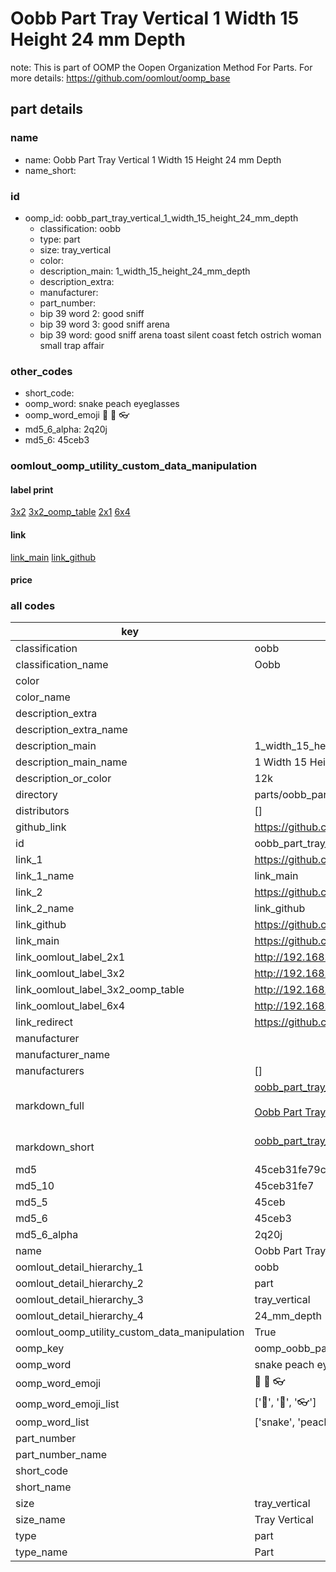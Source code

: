 # Oobb Part Tray Vertical 1 Width 15 Height 24 mm Depth  

note: This is part of OOMP the Oopen Organization Method For Parts. For more details: https://github.com/oomlout/oomp_base

##  part details
  







### name
* name: Oobb Part Tray Vertical 1 Width 15 Height 24 mm Depth
* name_short: 
### id
* oomp_id: oobb_part_tray_vertical_1_width_15_height_24_mm_depth
  * classification: oobb
  * type: part
  * size: tray_vertical
  * color: 
  * description_main: 1_width_15_height_24_mm_depth
  * description_extra: 
  * manufacturer: 
  * part_number: 
  * bip 39 word 2: good sniff
  * bip 39 word 3: good sniff arena
  * bip 39 word: good sniff arena toast silent coast fetch ostrich woman small trap affair

### other_codes
* short_code: 
* oomp_word: snake peach eyeglasses
* oomp_word_emoji :snake: :peach: :eyeglasses:
* md5_6_alpha: 2q20j
* md5_6: 45ceb3






### oomlout_oomp_utility_custom_data_manipulation
#### label print
[3x2](http://192.168.1.245:1112/?label=oomp%202q20j)
[3x2_oomp_table](http://192.168.1.108:1112/?label=oomp%202q20j)
[2x1](http://192.168.1.242:1112/?label=oomp%202q20j)
[6x4](http://192.168.1.55:1112/?label=oomp%202q20j)    

#### link

[link_main](https://github.com/oomlout/oomlout_oomp_version_1_messy/tree/main/parts/oobb_part_tray_vertical_1_width_15_height_24_mm_depth) [link_github](https://github.com/oomlout/oomlout_oomp_version_1_messy/tree/main/parts/oobb_part_tray_vertical_1_width_15_height_24_mm_depth)                             

#### price







### all codes 
| key | value |  
| --- | --- |  
| classification | oobb |  
| classification_name | Oobb |  
| color |  |  
| color_name |  |  
| description_extra |  |  
| description_extra_name |  |  
| description_main | 1_width_15_height_24_mm_depth |  
| description_main_name | 1 Width 15 Height 24 mm Depth |  
| description_or_color | 12k |  
| directory | parts/oobb_part_tray_vertical_1_width_15_height_24_mm_depth |  
| distributors | [] |  
| github_link | https://github.com/oomlout/oomlout_oomp_part_src/tree/main/parts/oobb_part_tray_vertical_1_width_15_height_24_mm_depth |  
| id | oobb_part_tray_vertical_1_width_15_height_24_mm_depth |  
| link_1 | https://github.com/oomlout/oomlout_oomp_version_1_messy/tree/main/parts/oobb_part_tray_vertical_1_width_15_height_24_mm_depth |  
| link_1_name | link_main |  
| link_2 | https://github.com/oomlout/oomlout_oomp_version_1_messy/tree/main/parts/oobb_part_tray_vertical_1_width_15_height_24_mm_depth |  
| link_2_name | link_github |  
| link_github | https://github.com/oomlout/oomlout_oomp_version_1_messy/tree/main/parts/oobb_part_tray_vertical_1_width_15_height_24_mm_depth |  
| link_main | https://github.com/oomlout/oomlout_oomp_version_1_messy/tree/main/parts/oobb_part_tray_vertical_1_width_15_height_24_mm_depth |  
| link_oomlout_label_2x1 | http://192.168.1.242:1112/?label=oomp%202q20j |  
| link_oomlout_label_3x2 | http://192.168.1.245:1112/?label=oomp%202q20j |  
| link_oomlout_label_3x2_oomp_table | http://192.168.1.108:1112/?label=oomp%202q20j |  
| link_oomlout_label_6x4 | http://192.168.1.55:1112/?label=oomp%202q20j |  
| link_redirect | https://github.com/oomlout/oomlout_oomp_version_1_messy/tree/main/parts/oobb_part_tray_vertical_1_width_15_height_24_mm_depth |  
| manufacturer |  |  
| manufacturer_name |  |  
| manufacturers | [] |  
| markdown_full | [oobb_part_tray_vertical_1_width_15_height_24_mm_depth](none)<br>[](none)<br>[Oobb Part Tray Vertical 1 Width 15 Height 24 Mm Depth](none)<br><br> |  
| markdown_short | [oobb_part_tray_vertical_1_width_15_height_24_mm_depth](none)<br><br> |  
| md5 | 45ceb31fe79ceaa8b3643e3016f35b23 |  
| md5_10 | 45ceb31fe7 |  
| md5_5 | 45ceb |  
| md5_6 | 45ceb3 |  
| md5_6_alpha | 2q20j |  
| name | Oobb Part Tray Vertical 1 Width 15 Height 24 mm Depth |  
| oomlout_detail_hierarchy_1 | oobb |  
| oomlout_detail_hierarchy_2 | part |  
| oomlout_detail_hierarchy_3 | tray_vertical |  
| oomlout_detail_hierarchy_4 | 24_mm_depth |  
| oomlout_oomp_utility_custom_data_manipulation | True |  
| oomp_key | oomp_oobb_part_tray_vertical_1_width_15_height_24_mm_depth |  
| oomp_word | snake peach eyeglasses |  
| oomp_word_emoji | :snake: :peach: :eyeglasses: |  
| oomp_word_emoji_list | [':snake:', ':peach:', ':eyeglasses:'] |  
| oomp_word_list | ['snake', 'peach', 'eyeglasses'] |  
| part_number |  |  
| part_number_name |  |  
| short_code |  |  
| short_name |  |  
| size | tray_vertical |  
| size_name | Tray Vertical |  
| type | part |  
| type_name | Part |  
